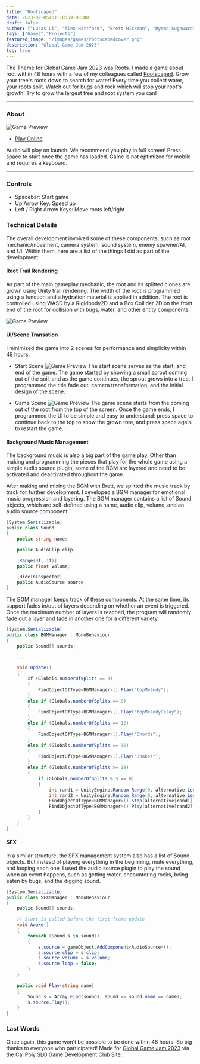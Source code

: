 ```yaml
---
title: "Rootscaped"
date: 2023-02-05T01:18:59-08:00
draft: false
author: ["Lucas Li", "Alex Hartford", "Brett Hickman", "Ryoma Sugawara", "Mitchell Kanazawa"]
tags: ["Games","Projects"]
featured_image: "/images/games/rootscapedcover.png"
description: "Global Game Jam 2023"
toc: true
---
```


The Theme for Global Game Jam 2023 was Roots. I made a game about root within 48 hours with a few of my colleagues called [Rootscaped](https://github.com/GGJ2023/Rootscape). <!--more-->
Grow your tree's roots down to search for water! Every time you collect water, your roots split. Watch out for bugs and rock which will stop your root's growth! Try to grow the largest tree and root system you can! 

---

### About

![Game Preview](https://img.itch.zone/aW1nLzExMjU0ODY3LmdpZg==/315x250%23c/GOBe3F.gif)

* [Play Online](https://kanaz312.itch.io/rootscaped)

Audio will play on launch. We recommend you play in full screen! Press space to start once the game has loaded. Game is not optimized for mobile and requires a keyboard.

---
### Controls
* Spacebar: Start game
* Up Arrow Key: Speed up
* Left / Right Arrow Keys: Move roots left/right

### Technical Details
The overall development involved some of these components, such as root mechanic/movement, camera system, sound system, enemy spawner/AI, and UI. Within them, here are a list of the things I did as part of the development:

#### Root Trail Rendering
As part of the main gameplay mechanic, the root and its splitted clones are grown using Unity trail rendering. The width of the root is programmed using a function and a hydration material is applied in addition. The root is controlled using WASD by a Rigidbody2D and a Box Collider 2D on the front end of the root for collision with bugs, water, and other entity components.

![Game Preview](https://img.itch.zone/aW1hZ2UvMTkxMzcwMS8xMTI0NjcwNi5wbmc=/794x1000/GJEZ9d.png)

#### UI/Scene Transation
I minimized the game into 2 scenes for performance and simplicity within 48 hours. 
- Start Scene
![Game Preview](/images/games/rootscapedcover.png)
The start scene serves as the start, and end of the game. The game started by showing a small sprout coming out of the soil, and as the game continues, the sprout grows into a tree. I programmed the title fade out, camera transformation, and the initial design of the scene.

- Game Scene
![Game Preview](https://img.itch.zone/aW1hZ2UvMTkxMzcwMS8xMTI0NjcwNS5wbmc=/794x1000/0UH%2B0E.png)
The game scene starts from the coming out of the root from the top of the screen. Once the game ends, I programmed the UI to be simple and easy to understand: press space to continue back to the top to show the grown tree, and press space again to restart the game.

#### Background Music Management
The background music is also a big part of the game play. Other than making and programming the pieces that play for the whole game using a simple audio source plugin, some of the BGM are layered and need to be activated and deactivated throughout the game.

After making and mixing the BGM with Brett, we splitted the music track by track for further development. I developed a BGM manager for emotional music progression and layering. The BGM manager contains a list of Sound objects, which are self-defined using a name, audio clip, volume, and an audio source component. 

```c#
[System.Serializable]
public class Sound
{
    public string name;

    public AudioClip clip;

    [Range(0f, 1f)]
    public float volume;

    [HideInInspector]
    public AudioSource source;
}
```

The BGM manager keeps track of these components. At the same time, its support fades in/out of layers depending on whether an event is triggered. Once the maximum number of layers is reached, the program will randomly fade out a layer and fade in another one for a different variety.

```c#
[System.Serializable]
public class BGMManager : MonoBehaviour
{
    public Sound[] sounds;

    ...

    void Update()
    {
        if (Globals.numberOfSplits == 3)
        {
            FindObjectOfType<BGMManager>().Play("topMelody");
        }
        else if (Globals.numberOfSplits == 8)
        {
            FindObjectOfType<BGMManager>().Play("topMelodyDelay");
        }
        else if (Globals.numberOfSplits == 12)
        {
            FindObjectOfType<BGMManager>().Play("Chords");
        }
        else if (Globals.numberOfSplits == 16)
        {
            FindObjectOfType<BGMManager>().Play("Shakes");
        }
        else if (Globals.numberOfSplits >= 18)
        {
            if (Globals.numberOfSplits % 5 == 0)
            {
                int rand1 = UnityEngine.Random.Range(0, alternative.Length);
                int rand2 = UnityEngine.Random.Range(0, alternative.Length);
                FindObjectOfType<BGMManager>().Stop(alternative[rand1]);
                FindObjectOfType<BGMManager>().Play(alternative[rand2]);
            }
        }
    }
}
```


#### SFX
In a similar structure, the SFX management system also has a list of Sound objects. But instead of playing everything in the beginning, mute everything, and looping each one, I used the audio source plugin to play the sound when an event happens, such as getting water, encountering rocks, being eaten by bugs, and the digging sound.

```c#
[System.Serializable]
public class SFXManager : MonoBehaviour
{
    public Sound[] sounds;

    // Start is called before the first frame update
    void Awake()
    {
        foreach (Sound s in sounds)
        {
            s.source = gameObject.AddComponent<AudioSource>();
            s.source.clip = s.clip;
            s.source.volume = s.volume;
            s.source.loop = false;
        }
    }

    public void Play(string name)
    {
        Sound s = Array.Find(sounds, sound => sound.name == name);
        s.source.Play();
    }
}
```

### Last Words

Once again, this game won't be possible to be done within 48 hours. So big thanks to everyone who participated! Made for [Global Game Jam 2023](https://globalgamejam.org/2023/games/rootscape-0) via the Cal Poly SLO Game Development Club Site.


